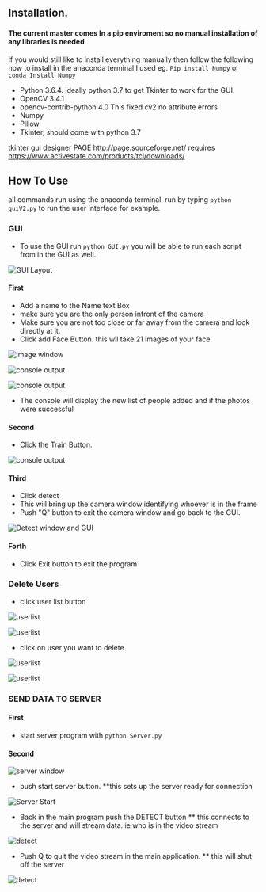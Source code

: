 ## Installation. 

#### The current master comes In a pip enviroment so no manual installation of any libraries is needed

If you would still like to install everything manually then follow the following 
how to install in the anaconda terminal I used eg. <code>Pip install Numpy</code> or <code>conda Install Numpy</code>

* Python 3.6.4. ideally python 3.7 to get Tkinter to work for the GUI.
* OpenCV 3.4.1 
* opencv-contrib-python 4.0 This fixed cv2 no attribute errors
* Numpy
* Pillow
* Tkinter, should come with python 3.7

tkinter gui designer
PAGE http://page.sourceforge.net/
requires https://www.activestate.com/products/tcl/downloads/

## How To Use
all commands run using the anaconda terminal. run by typing <code>python guiV2.py</code> to run the user interface for example.

### GUI
* To use the GUI run <code>python GUI.py</code> you will be able to run each script from in the GUI as well.

![GUI Layout](/readmeImages/main.PNG)

#### First 

* Add a name to the Name text Box
* make sure you are the only person infront of the camera
* Make sure you are not too close or far away from the camera and look directly at it.
* Click add Face Button. this wll take 21 images of your face.

![image window](/readmeImages/mainAddperson.PNG)

![console output](/readmeImages/addimages.png)

![console output](/readmeImages/AddfaceConsole.PNG)

* The console will display the new list of people added and if the photos were successful
#### Second
* Click the Train Button. 

![console output](/readmeImages/mainTrain.png)

#### Third
* Click detect
* This will bring up the camera window identifying whoever is in the frame
* Push "Q" button to exit the camera window and go back to the GUI.

![Detect window and GUI](/readmeImages/detvideo.PNG)

#### Forth 
* Click Exit button to exit the program

### Delete Users
* click user list button

![userlist](/readmeImages/mainUser.PNG)

![userlist](/readmeImages/mainDele.PNG)

* click on user you want to delete

![userlist](/readmeImages/userdel.PNG)

![userlist](/readmeImages/delmes.PNG)

### SEND DATA TO SERVER

#### First 
* start server program with <code>python Server.py</code>
#### Second 

![server window](/readmeImages/server.PNG)

* push start server button. 
**this sets up the server ready for connection 

![Server Start](/readmeImages/serverStart.PNG)

* Back in the main program push the DETECT button
** this connects to the server and will stream data. ie who is in the video stream

![detect](/readmeImages/mainDetec.PNG)

* Push Q to quit the video stream in the main application.
** this will shut off the server

![detect](/readmeImages/serverOut.PNG)
